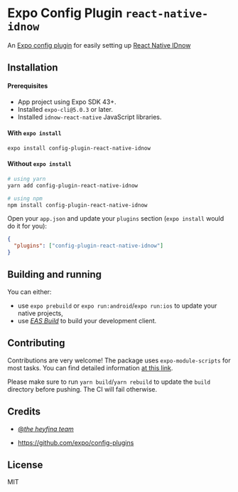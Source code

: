 # Expo Config Plugin `react-native-idnow`

An [Expo config plugin](https://docs.expo.io/guides/config-plugins) for easily setting up [React Native IDnow](https://github.com/bitwala/react-native-idnow)

## Installation

#### Prerequisites

- App project using Expo SDK 43+.
- Installed `expo-cli@5.0.3` or later.
- Installed `idnow-react-native` JavaScript libraries.

#### With `expo install`

```
expo install config-plugin-react-native-idnow
```

#### Without `expo install`

```sh
# using yarn
yarn add config-plugin-react-native-idnow

# using npm
npm install config-plugin-react-native-idnow
```

Open your `app.json` and update your `plugins` section (`expo install` would do it for you):

```json
{
  "plugins": ["config-plugin-react-native-idnow"]
}
```

## Building and running

You can either:

- use `expo prebuild` or `expo run:android`/`expo run:ios` to update your native projects,
- use _[EAS Build](https://docs.expo.io/build/introduction/)_ to build your development client.

## Contributing

Contributions are very welcome! The package uses `expo-module-scripts` for most tasks. You can find detailed information [at this link](https://github.com/expo/expo/tree/master/packages/expo-module-scripts#-config-plugin).

Please make sure to run `yarn build`/`yarn rebuild` to update the `build` directory before pushing. The CI will fail otherwise.

## Credits

- [@_the heyfina team_](https://github.com/heyfina)

- <https://github.com/expo/config-plugins>

## License

MIT
